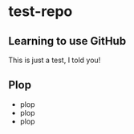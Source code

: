 # test-repo
## Learning to use GitHub
This is just a test, I told you!


## Plop
* plop
* plop
* plop